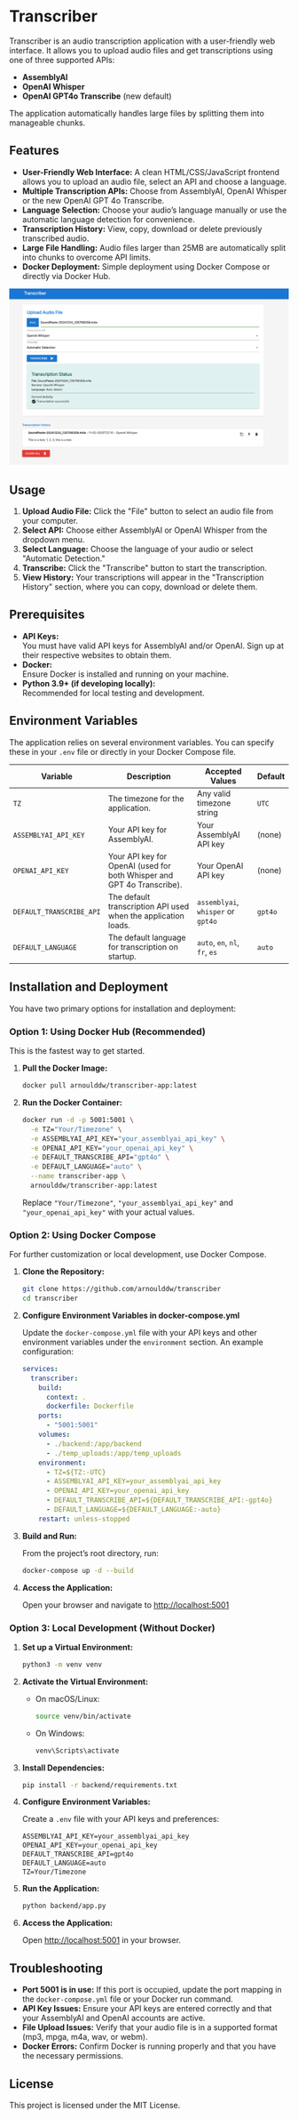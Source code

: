 <!-- README.md -->

# Transcriber

Transcriber is an audio transcription application with a user-friendly web interface. It allows you to upload audio files and get transcriptions using one of three supported APIs:

- **AssemblyAI**  
- **OpenAI Whisper**  
- **OpenAI GPT4o Transcribe** (new default)

The application automatically handles large files by splitting them into manageable chunks.

## Features

- **User-Friendly Web Interface:** A clean HTML/CSS/JavaScript frontend allows you to upload an audio file, select an API and choose a language.
- **Multiple Transcription APIs:** Choose from AssemblyAI, OpenAI Whisper or the new OpenAI GPT 4o Transcribe.
- **Language Selection:** Choose your audio’s language manually or use the automatic language detection for convenience.
- **Transcription History:** View, copy, download or delete previously transcribed audio.
- **Large File Handling:** Audio files larger than 25MB are automatically split into chunks to overcome API limits.
- **Docker Deployment:** Simple deployment using Docker Compose or directly via Docker Hub.

![Screenshot of the Transcriber App](Transcriber-screenshot.png)

## Usage

1. **Upload Audio File:** Click the "File" button to select an audio file from your computer.
2. **Select API:** Choose either AssemblyAI or OpenAI Whisper from the dropdown menu.
3. **Select Language:** Choose the language of your audio or select "Automatic Detection."
4. **Transcribe:** Click the "Transcribe" button to start the transcription.
5. **View History:** Your transcriptions will appear in the "Transcription History" section, where you can copy, download or delete them.

## Prerequisites

- **API Keys:**  
  You must have valid API keys for AssemblyAI and/or OpenAI. Sign up at their respective websites to obtain them.
- **Docker:**  
  Ensure Docker is installed and running on your machine.
- **Python 3.9+ (if developing locally):**  
  Recommended for local testing and development.

## Environment Variables

The application relies on several environment variables. You can specify these in your `.env` file or directly in your Docker Compose file.

| Variable                 | Description                                                                                           | Accepted Values                         | Default   |
| ------------------------ | ----------------------------------------------------------------------------------------------------- | --------------------------------------- | --------- |
| `TZ`                     | The timezone for the application.                                                                   | Any valid timezone string               | `UTC`     |
| `ASSEMBLYAI_API_KEY`     | Your API key for AssemblyAI.                                                                          | Your AssemblyAI API key                 | (none)    |
| `OPENAI_API_KEY`         | Your API key for OpenAI (used for both Whisper and GPT 4o Transcribe).                                | Your OpenAI API key                     | (none)    |
| `DEFAULT_TRANSCRIBE_API` | The default transcription API used when the application loads. | `assemblyai`, `whisper` or `gpt4o`        | `gpt4o`   |
| `DEFAULT_LANGUAGE`       | The default language for transcription on startup.                                                  | `auto`, `en`, `nl`, `fr`, `es`            | `auto`    |

## Installation and Deployment

You have two primary options for installation and deployment:

### Option 1: Using Docker Hub (Recommended)

This is the fastest way to get started.

1. **Pull the Docker Image:**

   ```bash
   docker pull arnoulddw/transcriber-app:latest
   ```

2. **Run the Docker Container:**

   ```bash
   docker run -d -p 5001:5001 \
     -e TZ="Your/Timezone" \
     -e ASSEMBLYAI_API_KEY="your_assemblyai_api_key" \
     -e OPENAI_API_KEY="your_openai_api_key" \
     -e DEFAULT_TRANSCRIBE_API="gpt4o" \
     -e DEFAULT_LANGUAGE="auto" \
     --name transcriber-app \
     arnoulddw/transcriber-app:latest
   ```

   Replace `"Your/Timezone"`, `"your_assemblyai_api_key"` and `"your_openai_api_key"` with your actual values.

### Option 2: Using Docker Compose

For further customization or local development, use Docker Compose.

1. **Clone the Repository:**

   ```bash
   git clone https://github.com/arnoulddw/transcriber
   cd transcriber
   ```

2. **Configure Environment Variables in docker-compose.yml**

   Update the `docker-compose.yml` file with your API keys and other environment variables under the `environment` section. An example configuration:

   ```yaml
   services:
     transcriber:
       build:
         context: .
         dockerfile: Dockerfile
       ports:
         - "5001:5001"
       volumes:
         - ./backend:/app/backend
         - ./temp_uploads:/app/temp_uploads
       environment:
         - TZ=${TZ:-UTC}
         - ASSEMBLYAI_API_KEY=your_assemblyai_api_key
         - OPENAI_API_KEY=your_openai_api_key
         - DEFAULT_TRANSCRIBE_API=${DEFAULT_TRANSCRIBE_API:-gpt4o}
         - DEFAULT_LANGUAGE=${DEFAULT_LANGUAGE:-auto}
       restart: unless-stopped
   ```

3. **Build and Run:**

   From the project’s root directory, run:

   ```bash
   docker-compose up -d --build
   ```

4. **Access the Application:**

   Open your browser and navigate to [http://localhost:5001](http://localhost:5001)

### Option 3: Local Development (Without Docker)

1. **Set up a Virtual Environment:**

   ```bash
   python3 -m venv venv
   ```

2. **Activate the Virtual Environment:**

   - On macOS/Linux:
     ```bash
     source venv/bin/activate
     ```
   - On Windows:
     ```bash
     venv\Scripts\activate
     ```

3. **Install Dependencies:**

   ```bash
   pip install -r backend/requirements.txt
   ```

4. **Configure Environment Variables:**

   Create a `.env` file with your API keys and preferences:

   ```env
   ASSEMBLYAI_API_KEY=your_assemblyai_api_key
   OPENAI_API_KEY=your_openai_api_key
   DEFAULT_TRANSCRIBE_API=gpt4o
   DEFAULT_LANGUAGE=auto
   TZ=Your/Timezone
   ```

5. **Run the Application:**

   ```bash
   python backend/app.py
   ```

6. **Access the Application:**

   Open [http://localhost:5001](http://localhost:5001) in your browser.

## Troubleshooting

- **Port 5001 is in use:** If this port is occupied, update the port mapping in the `docker-compose.yml` file or your Docker run command.
- **API Key Issues:** Ensure your API keys are entered correctly and that your AssemblyAI and OpenAI accounts are active.
- **File Upload Issues:** Verify that your audio file is in a supported format (mp3, mpga, m4a, wav, or webm).
- **Docker Errors:** Confirm Docker is running properly and that you have the necessary permissions.

## License

This project is licensed under the MIT License.